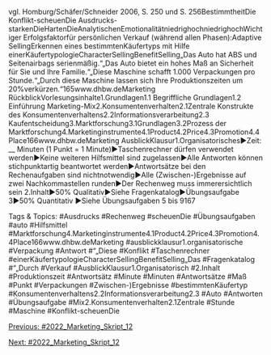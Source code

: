 vgl. Homburg/Schäfer/Schneider 2006, S. 250 und S. 256BestimmtheitDie Konflikt-scheuenDie Ausdrucks-starkenDieHartenDieAnalytischenEmotionalitätniedrighochniedrighochWichtiger Erfolgsfaktorfür persönlichen Verkauf (während allen Phasen):Adaptive SellingErkennen eines bestimmtenKäufertyps mit Hilfe einerKäufertypologieCharacterSellingBenefitSelling„Das Auto hat ABS und Seitenairbags serienmäßig.“„Das Auto bietet ein hohes Maß an Sicherheit für Sie und Ihre Familie.“„Diese Maschine schafft 1.000 Verpackungen pro Stunde.“„Durch diese Maschine lassen sich Ihre Produktionszeiten um 20%verkürzen.“165www.dhbw.deMarketing
RückblickVorlesungsinhalte1.Grundlagen1.1 Begriffliche Grundlagen1.2 Einführung Marketing-Mix2.Konsumentenverhalten2.1Zentrale Konstrukte des Konsumentenverhaltens2.2Informationsverarbeitung2.3 Kaufentscheidung3.Marktforschung3.1Grundlagen3.2Prozess der Marktforschung4.Marketinginstrumente4.1Product4.2Price4.3Promotion4.4Place166www.dhbw.deMarketing
AusblickKlausur1.Organisatorisches►Zeit: __ Minuten (1 Punkt = 1 Minute)►Taschenrechner dürfen verwendet werden►Keine weiteren Hilfsmittel sind zugelassen►Alle Antworten können stichpunktartig beantwortet werden►Antwortsätze bei den Rechenaufgaben sind nichtnotwendig►Alle (Zwischen-)Ergebnisse auf zwei Nachkommastellen runden►Der Rechenweg muss immerersichtlich sein 2.Inhalt►50% Qualitativ►Siehe Fragenkatalog►Übungsaufgabe 3►50% Quantitativ ►Siehe Übungsaufgaben 5 bis 9167

   Tags & Topics:
   #Ausdrucks
   #Rechenweg
   #scheuenDie
   #Übungsaufgaben
   #auto
   #Hilfsmittel
   #Marktforschung4.Marketinginstrumente4.1Product4.2Price4.3Promotion4.4Place166www.dhbw.deMarketing
   #ausblickklausur1.organisatorische
   #Verpackung
   #Antwort
   #“„Diese
   #Konflikt
   #Taschenrechner
   #einerKäufertypologieCharacterSellingBenefitSelling„Das
   #Fragenkatalog
   #“„Durch
   #Verkauf
   #AusblickKlausur1.Organisatorisch
   #2.Inhalt
   #Produktionszeit
   #Antwortsätz
   #Minute
   #Minuten
   #Antwortsätze
   #Maß
   #Punkt
   #Verpackungen
   #Zwischen-)Ergebnisse
   #bestimmtenKäufertyp
   #Konsumentenverhaltens2.2Informationsverarbeitung2.3
   #Auto
   #Antworten
   #Übungsaufgabe
   #Mix2.Konsumentenverhalten2.1Zentrale
   #Stunde
   #Maschine
   #Konflikt-scheuenDie

[Previous: #2022_Marketing_Skript_12](2022_Marketing_Skript_12.md)

[Next: #2022_Marketing_Skript_12](2022_Marketing_Skript_12.md)